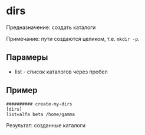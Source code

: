 # dirs
Предназначение: создать каталоги

Примечание: пути создаются целиком, т.е. `mkdir -p`.

## Парамеры
* list - список каталогов через пробел

## Пример
```
########## create-my-dirs
[dirs]
list=alfa beta /home/gamma
```
Результат: созданные каталоги